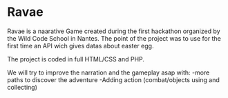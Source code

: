 # Ravae

Ravae is a naarative Game created during the first hackathon organized by the Wild Code School in Nantes.
The point of the project was to use for the first time an API wich gives datas about easter egg.

The project is coded in full HTML/CSS and PHP.

We will try to improve the narration and the gameplay asap with:
-more paths to discover the adventure
-Adding action (combat/objects using and collecting)
